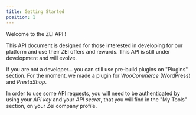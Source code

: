 ```yaml
---
title: Getting Started
position: 1
---
```


Welcome to the ZEI API !

This API document is designed for those interested in developing for our platform and use their ZEI offers and rewards.
This API is still under development and will evolve.

If you are not a developer... you can still use pre-build plugins on "Plugins" section.
For the moment, we made a plugin for *WooCommerce* (WordPress) and *PrestaShop*.

In order to use some API requests, you will need to be authenticated by using your *API key* and your *API secret*, that you will find in the
"My Tools" section, on your Zei company profile.
